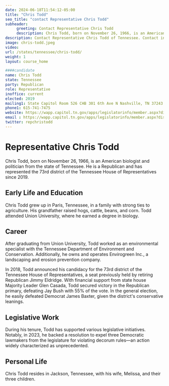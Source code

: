 ```yaml
---
date: 2024-06-18T11:54:12-05:00
title: "Chris Todd"
seo_title: "contact Representative Chris Todd"
subheader:
     greeting: Contact Representative Chris Todd
     description: Chris Todd, born on November 26, 1966, is an American biologist and politician from the state of Tennessee. He is a Republican and has represented the 73rd district of the Tennessee House of Representatives since 2019.
description: Contact Representative Chris Todd of Tennessee. Contact information for Chris Todd includes email address, phone number, and mailing address.
image: chris-todd.jpeg
video:
url: /states/tennessee/chris-todd/
weight: 1
layout: course_home

####candidate
name: Chris Todd
state: Tennessee
party: Republican
role: Representative
inoffice: current
elected: 2019
mailing1: State Capitol Room 526 CHB 301 6th Ave N Nashville, TN 37243
phone1: 615-741-7475
website: https://wapp.capitol.tn.gov/apps/legislatorinfo/member.aspx?district=H73/
email : https://wapp.capitol.tn.gov/apps/legislatorinfo/member.aspx?district=H73/
twitter: repchristodd
---
```

# Representative Chris Todd

Chris Todd, born on November 26, 1966, is an American biologist and politician from the state of Tennessee. He is a Republican and has represented the 73rd district of the Tennessee House of Representatives since 2019.

## Early Life and Education

Chris Todd grew up in Paris, Tennessee, in a family with strong ties to agriculture. His grandfather raised hogs, cattle, beans, and corn. Todd attended Union University, where he earned a degree in biology.

## Career

After graduating from Union University, Todd worked as an environmental specialist with the Tennessee Department of Environment and Conservation. Additionally, he owns and operates Envirogreen Inc., a landscaping and erosion prevention company.

In 2018, Todd announced his candidacy for the 73rd district of the Tennessee House of Representatives, a seat previously held by retiring Republican Jimmy Eldridge. With financial support from state house Majority Leader Glen Casada, Todd secured victory in the Republican primary, defeating Jay Bush with 55% of the vote. In the general election, he easily defeated Democrat James Baxter, given the district's conservative leanings.

## Legislative Work

During his tenure, Todd has supported various legislative initiatives. Notably, in 2023, he backed a resolution to expel three Democratic lawmakers from the legislature for violating decorum rules—an action widely characterized as unprecedented.

## Personal Life

Chris Todd resides in Jackson, Tennessee, with his wife, Melissa, and their three children.
